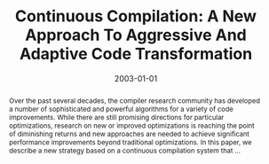 ---
title: "Continuous Compilation: A New Approach To Aggressive And Adaptive Code Transformation"
abstract: "Over the past several decades, the compiler research community has developed a number of sophisticated and powerful algorithms for a variety of code improvements. While there are still promising directions for particular optimizations, research on new or improved optimizations is reaching the point of diminishing returns and new approaches are needed to achieve significant performance improvements beyond traditional optimizations. In this paper, we describe a new strategy based on a continuous compilation system that …"
date: 2003-01-01
venue: "17th International Parallel and Distributed Processing Symposium (IPDPS 2003), 22-26 April 2003, Nice, France, CD-ROM/Abstracts Proceedings"
paperurl: https://ieeexplore.ieee.org/abstract/document/1213375/
authors: "Bruce R. Childers, Jack W. Davidson and Mary Lou Soffa"
awards: ""
---